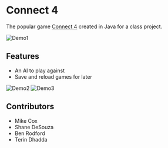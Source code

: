 # Connect 4

The popular game [Connect 4](https://en.wikipedia.org/wiki/Connect_Four) created in Java for a class project.

![Demo1](https://i.imgur.com/TGZcWkJ.png)

## Features
* An AI to play against
* Save and reload games for later

![Demo2](https://i.imgur.com/yqmUQNz.png)
![Demo3](https://i.imgur.com/R4Dtha2.png)

## Contributors
* Mike Cox
* Shane DeSouza
* Ben Rodford
* Terin Dhadda
